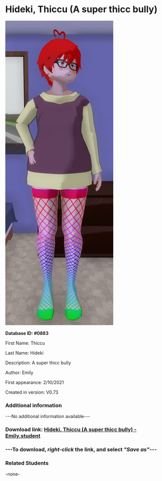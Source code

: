 # Hideki, Thiccu (A super thicc bully)

<img src="../../Files/Images/Hideki, Thiccu (A super thicc bully).png" title="Hideki, Thiccu (A super thicc bully) - Emily">

**Database ID: #0883**

First Name: Thiccu

Last Name: Hideki

Description: A super thicc bully

Author: Emily

First appearance: 2/10/2021

Created in version: V0.73

### Additional information

---No additional information available---

### Download link: <a href="https://raw.githubusercontent.com/Arbiter1223/Daigaku-Gurashi-Custom-Students/master/Files/Student%20Files/Hideki%2C%20Thiccu%20(A%20super%20thicc%20bully)%20-%20Emily.student">Hideki, Thiccu (A super thicc bully) - Emily.student</a>

### ---**To download, _right-click_ the link, and select _"Save as"_**---

### Related Students

-none-
